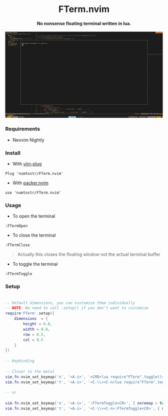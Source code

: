 <h1 align='center'>FTerm.nvim</h1>

<h4 align='center'>No nonsense floating terminal written in lua.</h4>

![FTerm](./fterm.webp "FTerm")

### Requirements

-   Neovim Nightly

### Install

-   With [vim-plug](https://github.com/junegunn/vim-plug)

```vim
Plug 'numtostr/FTerm.nvim'
```

-   With [packer.nvim](https://github.com/wbthomason/packer.nvim)

```vim
use 'numtostr/FTerm.nvim'
```

### Usage

-   To open the terminal

```
:FTermOpen
```

-   To close the terminal

```
:FTermClose
```

> Actually this closes the floating window not the actual terminal buffer

-   To toggle the terminal

```
:FTermToggle
```

### Setup

```lua

-- Default dimensions, you can customize them individually
-- NOTE: No need to call .setup() if you don't want to customize
require'FTerm'.setup({
    dimensions  = {
        height = 0.8,
        width = 0.8,
        row = 0.5,
        col = 0.5
    }
})

-- Keybinding

-- Closer to the metal
vim.fn.nvim_set_keymap('n', '<A-i>', '<CMD>lua require"FTerm".toggle()<CR>', { noremap = true, silent = true })
vim.fn.nvim_set_keymap('t', '<A-i>', '<C-\\><C-n>lua require"FTerm".toggle()<CR>', { noremap = true, silent = true })

-- or

vim.fn.nvim_set_keymap('n', '<A-i>', ':FTermToggle<CR>', { noremap = true, silent = true })
vim.fn.nvim_set_keymap('t', '<A-i>', '<C-\\><C-n>:FTermToggle<CR>', { noremap = true, silent = true })
```
